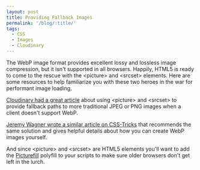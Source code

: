 ```yaml
---
layout: post
title: Providing Fallback Images
permalink: '/blog/:title/'
tags:
  - CSS
  - Images
  - Cloudinary
---
```


The WebP image format provides excellent lossy and lossless image compression, but it isn't supported in all browsers. Happily, HTML5 is ready to come to the rescue with the &lt;picture&gt; and &lt;srcset&gt; elements. Here are some resources to help familiarize you with these two heroes in the war for performant image loading.

[Cloudinary had a great article](https://cloudinary.com/blog/quick_guide_using_webp_on_your_website_or_native_apps#implementing_webp_using_picture) about using &lt;picture&gt; and &lt;srcset&gt; to provide fallback paths to more traditional JPEG or PNG images when a client doesn't support WebP.

[Jeremy Wagner wrote a similar article on CSS-Tricks](https://css-tricks.com/using-webp-images/) that recommends the same solution and gives helpful details about how you can create WebP images yourself.&nbsp;

And since &lt;picture&gt; and &lt;srcset&gt; are HTML5 elements you'll want to add the&nbsp;[Picturefill](http://scottjehl.github.io/picturefill/)&nbsp;polyfill to your scripts to make sure older browsers don't get left in the lurch.&nbsp;